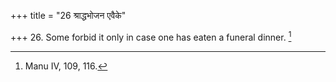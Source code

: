+++
title = "26 श्राद्धभोजन एवैके"

+++
26. Some forbid it only in case one has eaten a funeral dinner. [^14] 


[^14]:  Manu IV, 109, 116.
